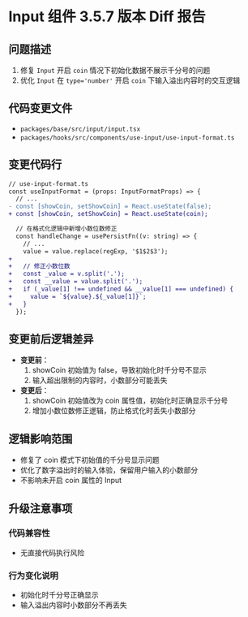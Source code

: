# Input 组件 3.5.7 版本 Diff 报告

## 问题描述
1. 修复 `Input` 开启 `coin` 情况下初始化数据不展示千分号的问题
2. 优化 `Input` 在 `type='number'` 开启 `coin` 下输入溢出内容时的交互逻辑

## 代码变更文件
- `packages/base/src/input/input.tsx`
- `packages/hooks/src/components/use-input/use-input-format.ts`

## 变更代码行
```diff
// use-input-format.ts
const useInputFormat = (props: InputFormatProps) => {
  // ...
- const [showCoin, setShowCoin] = React.useState(false);
+ const [showCoin, setShowCoin] = React.useState(coin);

  // 在格式化逻辑中新增小数位数修正
  const handleChange = usePersistFn((v: string) => {
    // ...
    value = value.replace(regExp, '$1$2$3');
+
+   // 修正小数位数
+   const _value = v.split('.');
+   const __value = value.split('.');
+   if (_value[1] !== undefined && __value[1] === undefined) {
+     value = `${value}.${_value[1]}`;
+   }
  });
```

## 变更前后逻辑差异
- **变更前**：
  1. showCoin 初始值为 false，导致初始化时千分号不显示
  2. 输入超出限制的内容时，小数部分可能丢失
- **变更后**：
  1. showCoin 初始值改为 coin 属性值，初始化时正确显示千分号
  2. 增加小数位数修正逻辑，防止格式化时丢失小数部分

## 逻辑影响范围
- 修复了 coin 模式下初始值的千分号显示问题
- 优化了数字溢出时的输入体验，保留用户输入的小数部分
- 不影响未开启 coin 属性的 Input

## 升级注意事项

### 代码兼容性
- 无直接代码执行风险

### 行为变化说明
- 初始化时千分号正确显示
- 输入溢出内容时小数部分不再丢失